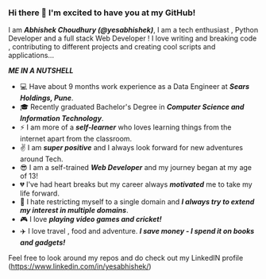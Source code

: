 ### Hi there 👋 I'm excited to have you at my GitHub!

I am ***Abhishek Choudhury (@yesabhishek)***, I am a tech enthusiast , Python Developer and a full stack Web Developer !
I love writing and breaking code , contributing to different projects and creating cool scripts and applications...

***ME IN A NUTSHELL***
 - :computer: Have about 9 months work experience as a Data Engineer at ***Sears Holdings, Pune***. 
 - :mortar_board: Recently graduated Bachelor's Degree in ***Computer Science and Information Technology***.
 - :zap: I am more of a ***self-learner*** who loves learning things from the internet apart from the classroom.
 - :v:  I am ***super positive*** and I always look forward for new adventures around Tech.
 - :sunglasses: I am a self-trained ***Web Developer*** and my journey began at my age of 13!
 - :broken_heart: I've had heart breaks but my career always ***motivated*** me to take my life forward.
 - :open_hands: I hate restricting myself to a single domain and ***I always try to extend my interest in multiple domains***.
 - :video_game: I love ***playing video games and cricket!***
 - :airplane: I love travel , food and adventure. ***I save money - I spend it on books and gadgets!***
 
 Feel free to look around my repos and do check out my LinkedIN profile (https://www.linkedin.com/in/yesabhishek/)
 
 

